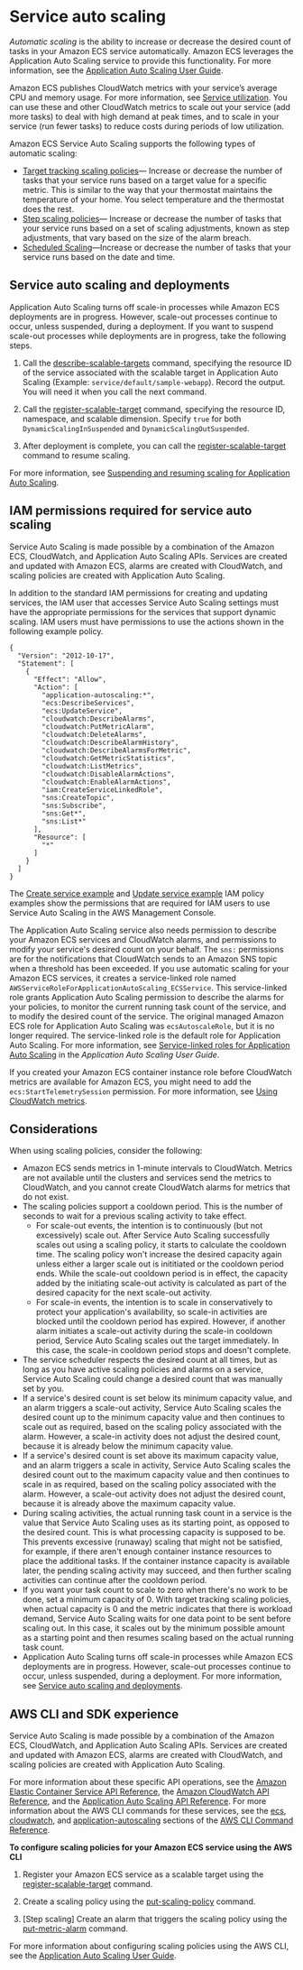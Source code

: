 # Service auto scaling<a name="service-auto-scaling"></a>

*Automatic scaling* is the ability to increase or decrease the desired count of tasks in your Amazon ECS service automatically\. Amazon ECS leverages the Application Auto Scaling service to provide this functionality\. For more information, see the [Application Auto Scaling User Guide](https://docs.aws.amazon.com/autoscaling/application/userguide/what-is-application-auto-scaling.html)\.

Amazon ECS publishes CloudWatch metrics with your service’s average CPU and memory usage\. For more information, see [Service utilization](cloudwatch-metrics.md#service_utilization)\. You can use these and other CloudWatch metrics to scale out your service \(add more tasks\) to deal with high demand at peak times, and to scale in your service \(run fewer tasks\) to reduce costs during periods of low utilization\. 

Amazon ECS Service Auto Scaling supports the following types of automatic scaling:
+ [Target tracking scaling policies](service-autoscaling-targettracking.md)— Increase or decrease the number of tasks that your service runs based on a target value for a specific metric\. This is similar to the way that your thermostat maintains the temperature of your home\. You select temperature and the thermostat does the rest\.
+ [Step scaling policies](service-autoscaling-stepscaling.md)— Increase or decrease the number of tasks that your service runs based on a set of scaling adjustments, known as step adjustments, that vary based on the size of the alarm breach\. 
+ [Scheduled Scaling](https://docs.aws.amazon.com/autoscaling/application/userguide/application-auto-scaling-scheduled-scaling.html)—Increase or decrease the number of tasks that your service runs based on the date and time\. 

## Service auto scaling and deployments<a name="service-auto-scaling-deployments"></a>

Application Auto Scaling turns off scale\-in processes while Amazon ECS deployments are in progress\. However, scale\-out processes continue to occur, unless suspended, during a deployment\. If you want to suspend scale\-out processes while deployments are in progress, take the following steps\.

1. Call the [describe\-scalable\-targets](https://docs.aws.amazon.com/cli/latest/reference/application-autoscaling/describe-scalable-targets.html) command, specifying the resource ID of the service associated with the scalable target in Application Auto Scaling \(Example: `service/default/sample-webapp`\)\. Record the output\. You will need it when you call the next command\.

1. Call the [register\-scalable\-target](https://docs.aws.amazon.com/cli/latest/reference/application-autoscaling/register-scalable-target.html) command, specifying the resource ID, namespace, and scalable dimension\. Specify `true` for both `DynamicScalingInSuspended` and `DynamicScalingOutSuspended`\.

1. After deployment is complete, you can call the [register\-scalable\-target](https://docs.aws.amazon.com/cli/latest/reference/application-autoscaling/register-scalable-target.html) command to resume scaling\.

For more information, see [Suspending and resuming scaling for Application Auto Scaling](https://docs.aws.amazon.com/autoscaling/application/userguide/application-auto-scaling-suspend-resume-scaling.html)\.

## IAM permissions required for service auto scaling<a name="auto-scaling-IAM"></a>

Service Auto Scaling is made possible by a combination of the Amazon ECS, CloudWatch, and Application Auto Scaling APIs\. Services are created and updated with Amazon ECS, alarms are created with CloudWatch, and scaling policies are created with Application Auto Scaling\. 

In addition to the standard IAM permissions for creating and updating services, the IAM user that accesses Service Auto Scaling settings must have the appropriate permissions for the services that support dynamic scaling\. IAM users must have permissions to use the actions shown in the following example policy\. 

```
{
  "Version": "2012-10-17",
  "Statement": [
    {
      "Effect": "Allow",
      "Action": [
        "application-autoscaling:*",
        "ecs:DescribeServices",
        "ecs:UpdateService",
        "cloudwatch:DescribeAlarms",
        "cloudwatch:PutMetricAlarm",
        "cloudwatch:DeleteAlarms",
        "cloudwatch:DescribeAlarmHistory",
        "cloudwatch:DescribeAlarmsForMetric",
        "cloudwatch:GetMetricStatistics",
        "cloudwatch:ListMetrics",
        "cloudwatch:DisableAlarmActions",
        "cloudwatch:EnableAlarmActions",
        "iam:CreateServiceLinkedRole",
        "sns:CreateTopic",
        "sns:Subscribe",
        "sns:Get*",
        "sns:List*"
      ],
      "Resource": [
        "*"
      ]
    }
  ]
}
```

The [Create service example](security_iam_id-based-policy-examples.md#IAM_create_service_policies) and [Update service example](security_iam_id-based-policy-examples.md#IAM_update_service_policies) IAM policy examples show the permissions that are required for IAM users to use Service Auto Scaling in the AWS Management Console\.

The Application Auto Scaling service also needs permission to describe your Amazon ECS services and CloudWatch alarms, and permissions to modify your service's desired count on your behalf\. The `sns:` permissions are for the notifications that CloudWatch sends to an Amazon SNS topic when a threshold has been exceeded\. If you use automatic scaling for your Amazon ECS services, it creates a service\-linked role named `AWSServiceRoleForApplicationAutoScaling_ECSService`\. This service\-linked role grants Application Auto Scaling permission to describe the alarms for your policies, to monitor the current running task count of the service, and to modify the desired count of the service\. The original managed Amazon ECS role for Application Auto Scaling was `ecsAutoscaleRole`, but it is no longer required\. The service\-linked role is the default role for Application Auto Scaling\. For more information, see [Service\-linked roles for Application Auto Scaling](https://docs.aws.amazon.com/autoscaling/application/userguide/application-auto-scaling-service-linked-roles.html) in the *Application Auto Scaling User Guide*\.

If you created your Amazon ECS container instance role before CloudWatch metrics are available for Amazon ECS, you might need to add the `ecs:StartTelemetrySession` permission\. For more information, see [Using CloudWatch metrics](cloudwatch-metrics.md#enable_cloudwatch)\.

## Considerations<a name="auto-scaling-concepts"></a>

When using scaling policies, consider the following:
+ Amazon ECS sends metrics in 1\-minute intervals to CloudWatch\. Metrics are not available until the clusters and services send the metrics to CloudWatch, and you cannot create CloudWatch alarms for metrics that do not exist\. 
+ The scaling policies support a cooldown period\. This is the number of seconds to wait for a previous scaling activity to take effect\. 
  + For scale\-out events, the intention is to continuously \(but not excessively\) scale out\. After Service Auto Scaling successfully scales out using a scaling policy, it starts to calculate the cooldown time\. The scaling policy won't increase the desired capacity again unless either a larger scale out is inititiated or the cooldown period ends\. While the scale\-out cooldown period is in effect, the capacity added by the initiating scale\-out activity is calculated as part of the desired capacity for the next scale\-out activity\. 
  + For scale\-in events, the intention is to scale in conservatively to protect your application's availability, so scale\-in activities are blocked until the cooldown period has expired\. However, if another alarm initiates a scale\-out activity during the scale\-in cooldown period, Service Auto Scaling scales out the target immediately\. In this case, the scale\-in cooldown period stops and doesn't complete\. 
+ The service scheduler respects the desired count at all times, but as long as you have active scaling policies and alarms on a service, Service Auto Scaling could change a desired count that was manually set by you\.
+ If a service's desired count is set below its minimum capacity value, and an alarm triggers a scale\-out activity, Service Auto Scaling scales the desired count up to the minimum capacity value and then continues to scale out as required, based on the scaling policy associated with the alarm\. However, a scale\-in activity does not adjust the desired count, because it is already below the minimum capacity value\.
+ If a service's desired count is set above its maximum capacity value, and an alarm triggers a scale in activity, Service Auto Scaling scales the desired count out to the maximum capacity value and then continues to scale in as required, based on the scaling policy associated with the alarm\. However, a scale\-out activity does not adjust the desired count, because it is already above the maximum capacity value\.
+ During scaling activities, the actual running task count in a service is the value that Service Auto Scaling uses as its starting point, as opposed to the desired count\. This is what processing capacity is supposed to be\. This prevents excessive \(runaway\) scaling that might not be satisfied, for example, if there aren't enough container instance resources to place the additional tasks\. If the container instance capacity is available later, the pending scaling activity may succeed, and then further scaling activities can continue after the cooldown period\.
+ If you want your task count to scale to zero when there's no work to be done, set a minimum capacity of 0\. With target tracking scaling policies, when actual capacity is 0 and the metric indicates that there is workload demand, Service Auto Scaling waits for one data point to be sent before scaling out\. In this case, it scales out by the minimum possible amount as a starting point and then resumes scaling based on the actual running task count\.
+ Application Auto Scaling turns off scale\-in processes while Amazon ECS deployments are in progress\. However, scale\-out processes continue to occur, unless suspended, during a deployment\. For more information, see [Service auto scaling and deployments](#service-auto-scaling-deployments)\.

## AWS CLI and SDK experience<a name="service-auto-scaling-api"></a>

Service Auto Scaling is made possible by a combination of the Amazon ECS, CloudWatch, and Application Auto Scaling APIs\. Services are created and updated with Amazon ECS, alarms are created with CloudWatch, and scaling policies are created with Application Auto Scaling\. 

For more information about these specific API operations, see the [Amazon Elastic Container Service API Reference](https://docs.aws.amazon.com/AmazonECS/latest/APIReference/), the [Amazon CloudWatch API Reference](https://docs.aws.amazon.com/AmazonCloudWatch/latest/APIReference/), and the [Application Auto Scaling API Reference](https://docs.aws.amazon.com/ApplicationAutoScaling/latest/APIReference/)\. For more information about the AWS CLI commands for these services, see the [ecs](https://docs.aws.amazon.com/cli/latest/reference/ecs), [cloudwatch](https://docs.aws.amazon.com/cli/latest/reference/cloudwatch), and [application\-autoscaling](https://docs.aws.amazon.com/cli/latest/reference/application-autoscaling) sections of the [AWS CLI Command Reference](https://docs.aws.amazon.com/cli/latest/reference/)\.

**To configure scaling policies for your Amazon ECS service using the AWS CLI**

1. Register your Amazon ECS service as a scalable target using the [register\-scalable\-target](https://docs.aws.amazon.com/cli/latest/reference/application-autoscaling/register-scalable-target.html) command\.

1. Create a scaling policy using the [put\-scaling\-policy](https://docs.aws.amazon.com/cli/latest/reference/application-autoscaling/put-scaling-policy.html) command\.

1. \[Step scaling\] Create an alarm that triggers the scaling policy using the [put\-metric\-alarm](https://docs.aws.amazon.com/cli/latest/reference/cloudwatch/put-metric-alarm.html) command\.

For more information about configuring scaling policies using the AWS CLI, see the [Application Auto Scaling User Guide](https://docs.aws.amazon.com/autoscaling/application/userguide/)\.